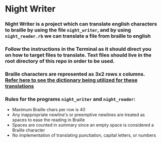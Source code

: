 # Night Writer

### Night Writer is a project which can translate english characters to braille by using the file `night_writer`, and by using `night_reader.rb` we can translate a file from braille to english

### Follow the instructions in the Terminal as it should direct you on how to target files to translate. Text files should live in the root directory of this repo in order to be used.

### Braille characters are represented as 3x2 rows x columns. [Refer here to see the dictionary being utilized for these translations](https://braillebug.org/braille_print.asp)

### Rules for the programs `night_writer` and `night_reader`:
  - Maximum Braille chars per row is 40
  - Any inappropriate newline's or preemptive newlines are treated as spaces to ease the reading in Braille
  - Spaces are counted in summary since an empty space is considered a Braille character
  - No implementation of translating punctiation, capital letters, or numbers
